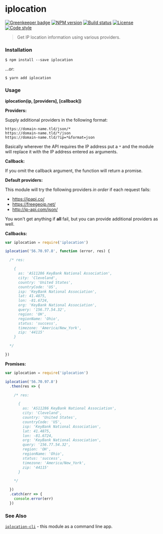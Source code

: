 # iplocation

[![Greenkeeper badge](https://badges.greenkeeper.io/roryrjb/iplocation.svg)](https://greenkeeper.io/)
[![NPM version][npm-image]][npm-url]
[![Build status][travis-image]][travis-url]
[![License][license-image]][license-url]
[![Code style][standard-image]][standard-url]

> Get IP location information using various providers.

### Installation

```
$ npm install --save iplocation
```

...or:

```
$ yarn add iplocation
```

### Usage

__iplocation(ip, [providers], [callback])__

__Providers:__

Supply additional providers in the following format:

```
https://domain-name.tld/json/*
https://domain-name.tld/*/json
https://domain-name.tld/?ip=*&format=json
```

Basically wherever the API requires the IP address put a `*` and the module
will replace it with the IP address entered as arguments.

__Callback:__

If you omit the callback argument, the function will return a promise.

__Default providers:__

This module will try the following providers _in order_ if each request fails:

* https://ipapi.co/
* https://freegeoip.net/
* http://ip-api.com/json/

You won't get anything if __all__ fail, but you can provide additional providers as well.

__Callbacks:__

```javascript
var iplocation = require('iplocation')

iplocation('56.70.97.8', function (error, res) {

  /* res:

    {
      as: 'AS11286 KeyBank National Association',
      city: 'Cleveland',
      country: 'United States',
      countryCode: 'US',
      isp: 'KeyBank National Association',
      lat: 41.4875,
      lon: -81.6724,
      org: 'KeyBank National Association',
      query: '156.77.54.32',
      region: 'OH',
      regionName: 'Ohio',
      status: 'success',
      timezone: 'America/New_York',
      zip: '44115'
    }

  */

})
```

__Promises:__

```javascript
var iplocation = require('iplocation')

iplocation('56.70.97.8')
  .then(res => {

    /* res:

      {
        as: 'AS11286 KeyBank National Association',
        city: 'Cleveland',
        country: 'United States',
        countryCode: 'US',
        isp: 'KeyBank National Association',
        lat: 41.4875,
        lon: -81.6724,
        org: 'KeyBank National Association',
        query: '156.77.54.32',
        region: 'OH',
        regionName: 'Ohio',
        status: 'success',
        timezone: 'America/New_York',
        zip: '44115'
      }

    */

  })
  .catch(err => {
    console.error(err)
  })
```

### See Also

[`iplocation-cli`](https://github.com/roryrjb/iplocation-cli) - this module as a command line app.

[npm-image]: https://img.shields.io/npm/v/iplocation.svg
[npm-url]: https://npmjs.org/package/iplocation
[travis-image]: https://img.shields.io/travis/roryrjb/iplocation.svg
[travis-url]: https://travis-ci.org/roryrjb/iplocation
[license-image]: http://img.shields.io/npm/l/iplocation.svg
[license-url]: LICENSE
[standard-image]: https://img.shields.io/badge/code%20style-standard-brightgreen.svg
[standard-url]: https://github.com/feross/standard
